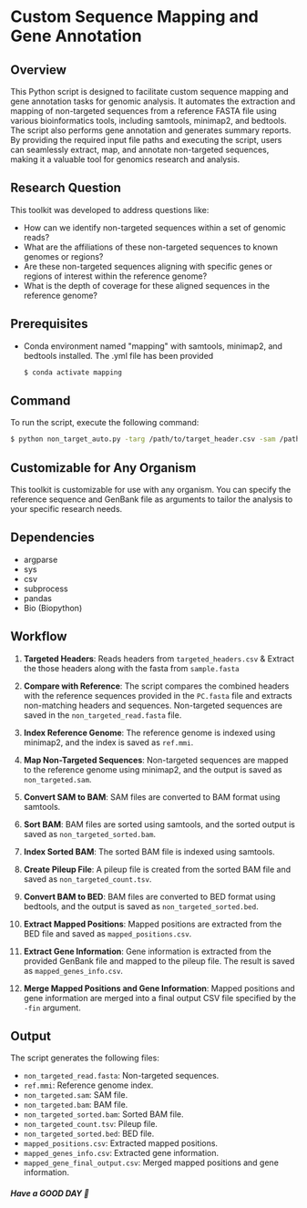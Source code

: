 # Custom Sequence Mapping and Gene Annotation

## Overview
This Python script is designed to facilitate custom sequence mapping and gene annotation tasks for genomic analysis. It automates the extraction and mapping of non-targeted sequences from a reference FASTA file using various bioinformatics tools, including samtools, minimap2, and bedtools. The script also performs gene annotation and generates summary reports. By providing the required input file paths and executing the script, users can seamlessly extract, map, and annotate non-targeted sequences, making it a valuable tool for genomics research and analysis.

## Research Question
This toolkit was developed to address questions like:
- How can we identify non-targeted sequences within a set of genomic reads?
- What are the affiliations of these non-targeted sequences to known genomes or regions?
- Are these non-targeted sequences aligning with specific genes or regions of interest within the reference genome?
- What is the depth of coverage for these aligned sequences in the reference genome?

## Prerequisites
- Conda environment named "mapping" with samtools, minimap2, and bedtools installed. The .yml file has been provided 

    ```bash
    $ conda activate mapping
    ```

## Command
To run the script, execute the following command:

```bash
$ python non_target_auto.py -targ /path/to/target_header.csv -sam /path/to/PC.fasta -seq /path/to/the/refseq/ -gb /path/to/the/genank/  -non /path/to/non_target.fasta -fin /path/to the /finaal_csv
```

## Customizable for Any Organism
This toolkit is customizable for use with any organism. You can specify the reference sequence and GenBank file as arguments to tailor the analysis to your specific research needs.

## Dependencies
- argparse
- sys
- csv
- subprocess
- pandas
- Bio (Biopython)

## Workflow
1. **Targeted Headers**: Reads headers from `targeted_headers.csv` & Extract the those headers along with the fasta from `sample.fasta`

2. **Compare with Reference**: The script compares the combined headers with the reference sequences provided in the `PC.fasta` file and extracts non-matching headers and sequences. Non-targeted sequences are saved in the `non_targeted_read.fasta` file.

3. **Index Reference Genome**: The reference genome is indexed using minimap2, and the index is saved as `ref.mmi`.

4. **Map Non-Targeted Sequences**: Non-targeted sequences are mapped to the reference genome using minimap2, and the output is saved as `non_targeted.sam`.

5. **Convert SAM to BAM**: SAM files are converted to BAM format using samtools.

6. **Sort BAM**: BAM files are sorted using samtools, and the sorted output is saved as `non_targeted_sorted.bam`.

7. **Index Sorted BAM**: The sorted BAM file is indexed using samtools.

8. **Create Pileup File**: A pileup file is created from the sorted BAM file and saved as `non_targeted_count.tsv`.

9. **Convert BAM to BED**: BAM files are converted to BED format using bedtools, and the output is saved as `non_targeted_sorted.bed`.

10. **Extract Mapped Positions**: Mapped positions are extracted from the BED file and saved as `mapped_positions.csv`.

11. **Extract Gene Information**: Gene information is extracted from the provided GenBank file and mapped to the pileup file. The result is saved as `mapped_genes_info.csv`.

12. **Merge Mapped Positions and Gene Information**: Mapped positions and gene information are merged into a final output CSV file specified by the `-fin` argument.

## Output
The script generates the following files:
- `non_targeted_read.fasta`: Non-targeted sequences.
- `ref.mmi`: Reference genome index.
- `non_targeted.sam`: SAM file.
- `non_targeted.bam`: BAM file.
- `non_targeted_sorted.bam`: Sorted BAM file.
- `non_targeted_count.tsv`: Pileup file.
- `non_targeted_sorted.bed`: BED file.
- `mapped_positions.csv`: Extracted mapped positions.
- `mapped_genes_info.csv`: Extracted gene information.
- `mapped_gene_final_output.csv`: Merged mapped positions and gene information.

##### Have a GOOD DAY 🌻
